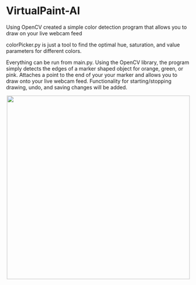 # VirtualPaint-AI
Using OpenCV created a simple color detection program that allows you to draw on your live webcam feed

colorPicker.py is just a tool to find the optimal hue, saturation, and value parameters for different colors.

Everything can be run from main.py. Using the OpenCV library, the program simply detects the edges of a marker shaped object for orange, green, or pink. Attaches a point to the end of your 
your marker and allows you to draw onto your live webcam feed. Functionality for starting/stopping drawing, undo, and saving changes will be added.

<center><img src="https://i.imgur.com/ljfvQ9q.png" alias="Preview" width="500"/></center>
